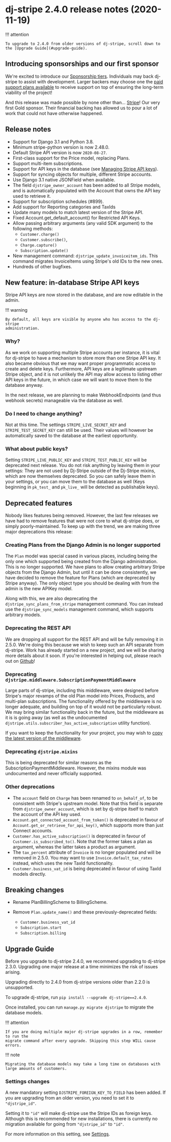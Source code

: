 # dj-stripe 2.4.0 release notes (2020-11-19)

!!! attention

    To upgrade to 2.4.0 from older versions of dj-stripe, scroll down to the [Upgrade Guide](#upgrade-guide).

## Introducing sponsorships and our first sponsor

We're excited to introduce our [Sponsorship
tiers](https://github.com/sponsors/dj-stripe). Individuals may back dj-stripe to assist
with development. Larger backers may choose one the [paid support plans
available](../project/support.md) to receive support on top of ensuring the long-term
viability of the project!

And this release was made possible by none other than… [Stripe](https://stripe.com)! Our
very first Gold sponsor. Their financial backing has allowed us to pour a lot of work
that could not have otherwise happened.

## Release notes

-   Support for Django 3.1 and Python 3.8.
-   Minimum stripe-python version is now 2.48.0.
-   Default Stripe API version is now `2020-08-27`.
-   First-class support for the Price model, replacing Plans.
-   Support multi-item subscriptions.
-   Support for API keys in the database (see [Managing Stripe API
    keys](../api_keys.md)).
-   Support for syncing objects for multiple, different Stripe accounts.
-   Use Django 3.1 native JSONField when available.
-   The field `djstripe_owner_account` has been added to all Stripe models, and is
    automatically populated with the Account that owns the API key used to retrieve it.
-   Support for subscription schedules (#899).
-   Add support for Reporting categories and TaxIds
-   Update many models to match latest version of the Stripe API.
-   Fixed Account.get_default_account() for Restricted API Keys.
-   Allow passing arbitrary arguments (any valid SDK argument) to the following methods:
    -   `Customer.charge()`
    -   `Customer.subscribe()`,
    -   `Charge.capture()`
    -   `Subscription.update()`
-   New management command: `djstripe_update_invoiceitem_ids`. This command migrates
    InvoiceItems using Stripe's old IDs to the new ones.
-   Hundreds of other bugfixes.

## New feature: in-database Stripe API keys

Stripe API keys are now stored in the database, and are now editable in the admin.

!!! warning

    By default, all keys are visible by anyone who has access to the dj-stripe
    administration.

### Why?

As we work on supporting multiple Stripe accounts per instance, it is vital for
dj-stripe to have a mechanism to store more than one Stripe API key. It also became
obvious that we may want proper programmatic access to create and delete keys.
Furthermore, API keys are a legitimate upstream Stripe object, and it is not unlikely
the API may allow access to listing other API keys in the future, in which case we will
want to move them to the database anyway.

In the next release, we are planning to make WebhookEndpoints (and thus webhook secrets)
manageable via the database as well.

### Do I need to change anything?

Not at this time. The settings `STRIPE_LIVE_SECRET_KEY` and `STRIPE_TEST_SECRET_KEY` can
still be used. Their values will however be automatically saved to the database at the
earliest opportunity.

### What about public keys?

Setting `STRIPE_LIVE_PUBLIC_KEY` and `STRIPE_TEST_PUBLIC_KEY` will be deprecated next
release. You do not risk anything by leaving them in your settings: They are not used by
Dj-Stripe outside of the Dj-Stripe mixins, which are now themselves deprecated. So you
can safely leave them in your settings, or you can move them to the database as well
(Keys beginning in `pk_test_` and `pk_live_` will be detected as publishable keys).

## Deprecated features

Nobody likes features being removed. However, the last few releases we have had to
remove features that were not core to what dj-stripe does, or simply poorly-maintained.
To keep up with the trend, we are making three major deprecations this release:

### Creating Plans from the Django Admin is no longer supported

The `Plan` model was special cased in various places, including being the only one which
supported being created from the Django administration. This is no longer supported. We
have plans to allow creating arbitrary Stripe objects from the Django Admin, but until
it can be done consistently, we have decided to remove the feature for Plans (which are
deprecated by Stripe anyway). The only object type you should be dealing with from the
admin is the new APIKey model.

Along with this, we are also deprecating the `djstripe_sync_plans_from_stripe`
management command. You can instead use the `djstripe_sync_models` management command,
which supports arbitrary models.

### Deprecating the REST API

We are dropping all support for the REST API and will be fully removing it in 2.5.0.
We're doing this because we wish to keep such an API separate from dj-stripe. Work has
already started on a new project, and we will be sharing more details about it soon. If
you're interested in helping out, please reach out on
[Github](https://github.com/dj-stripe/dj-stripe/issues/new)!

### Deprecating `djstripe.middleware.SubscriptionPaymentMiddleware`

Large parts of dj-stripe, including this middleware, were designed before Stripe's major
revamps of the old Plan model into Prices, Products, and multi-plan subscriptions. The
functionality offered by the middleware is no longer adequate, and building on top of it
would not be particularly robust. We may bring similar functionality back in the future,
but the middleware as it is is going away (as well as the undocumented
`djstripe.utils.subscriber_has_active_subscription` utility function).

If you want to keep the functionality for your project, you may wish to [copy the latest
version of the
middleware](https://github.com/dj-stripe/dj-stripe/blob/2.4.0/djstripe/middleware.py).

### Deprecating `djstripe.mixins`

This is being deprecated for similar reasons as the SubscriptionPaymentMiddleware.
However, the mixins module was undocumented and never officially supported.

### Other deprecations

-   The `account` field on `Charge` has been renamed to `on_behalf_of`, to be consistent
    with Stripe's upstream model. Note that this field is separate from
    `djstripe_owner_account`, which is set by dj-stripe itself to match the account of
    the API key used.
-   `Account.get_connected_account_from_token()` is deprecated in favour of
    `Account.get_or_retrieve_for_api_key()`, which supports more than just Connect
    accounts.
-   `Customer.has_active_subscription()` is deprecated in favour of
    `Customer.is_subscribed_to()`. Note that the former takes a plan as argument,
    whereas the latter takes a product as argument.
-   The `tax_percent` attribute of `Invoice` is no longer populated and will be removed
    in 2.5.0. You may want to use `Invoice.default_tax_rates` instead, which uses the
    new TaxId functionality.
-   `Customer.business_vat_id` is being deprecated in favour of using TaxId models
    directly.

## Breaking changes

-   Rename PlanBillingScheme to BillingScheme.
-   Remove `Plan.update_name()` and these previously-deprecated fields:

    -   `Customer.business_vat_id`
    -   `Subscription.start`
    -   `Subscription.billing`

## Upgrade Guide

Before you upgrade to dj-stripe 2.4.0, we recommend upgrading to dj-stripe 2.3.0.
Upgrading one major release at a time minimizes the risk of issues arising.

Upgrading directly to 2.4.0 from dj-stripe versions older than 2.2.0 is unsupported.

To upgrade dj-stripe, run `pip install --upgrade dj-stripe==2.4.0`.

Once installed, you can run `manage.py migrate djstripe` to migrate the database models.

!!! attention

    If you are doing multiple major dj-stripe upgrades in a row, remember to run the
    migrate command after every upgrade. Skipping this step WILL cause errors.

!!! note

    Migrating the database models may take a long time on databases with large amounts of customers.

### Settings changes

A new mandatory setting `DJSTRIPE_FOREIGN_KEY_TO_FIELD` has been added. If you are
upgrading from an older version, you need to set it to `"djstripe_id"`.

Setting it to `"id"` will make dj-stripe use the Stripe IDs as foreign keys. Although
this is recommended for new installations, there is currently no migration available for
going from `"djstripe_id"` to `"id"`.

For more information on this setting, see
[Settings](../reference/settings.md#djstripe_foreign_key_to_field).

